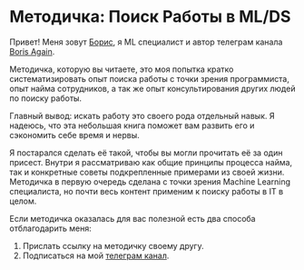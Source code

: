 # Методичка: Поиск Работы в ML/DS

Привет! Меня зовут [Борис](https://www.linkedin.com/in/btseytlin/), я ML специалист и автор телеграм канала [Boris Again](https://t.me/boris_again). 

Методичка, которую вы читаете, это моя попытка кратко систематизировать опыт поиска работы с точки зрения программиста, опыт найма сотрудников, а так же опыт консультирования других людей по поиску работы. 

Главный вывод: искать работу это своего рода отдельный навык. Я надеюсь, что эта небольшая книга поможет вам развить его и сэкономить себе время и нервы. 

Я постарался сделать её такой, чтобы вы могли прочитать её за один присест. Внутри я рассматриваю как общие принципы процесса найма, так и конкретные советы подкрепленные примерами из своей жизни. Методичка в первую очередь сделана с точки зрения Machine Learning специалиста, но почти весь контент применим к поиску работы в IT в целом.

Если методичка оказалась для вас полезной есть два способа отблагодарить меня:
1. Прислать ссылку на методичку своему другу.
2. Подписаться на мой [телеграм канал](https://t.me/boris_again).

```{tableofcontents}
```

